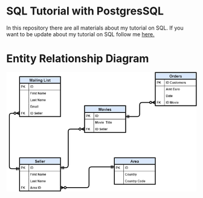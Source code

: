 # SQL Tutorial with PostgresSQL

In this repository there are all materials about my tutorial on SQL.
If you want to be update about my tutorial on SQL follow me [here.](https://towardsdatascience.com/tagged/Sql%20Tutorial)


# Entity Relationship Diagram

![alt text](ERD_project.png "ERD Tutorial")
